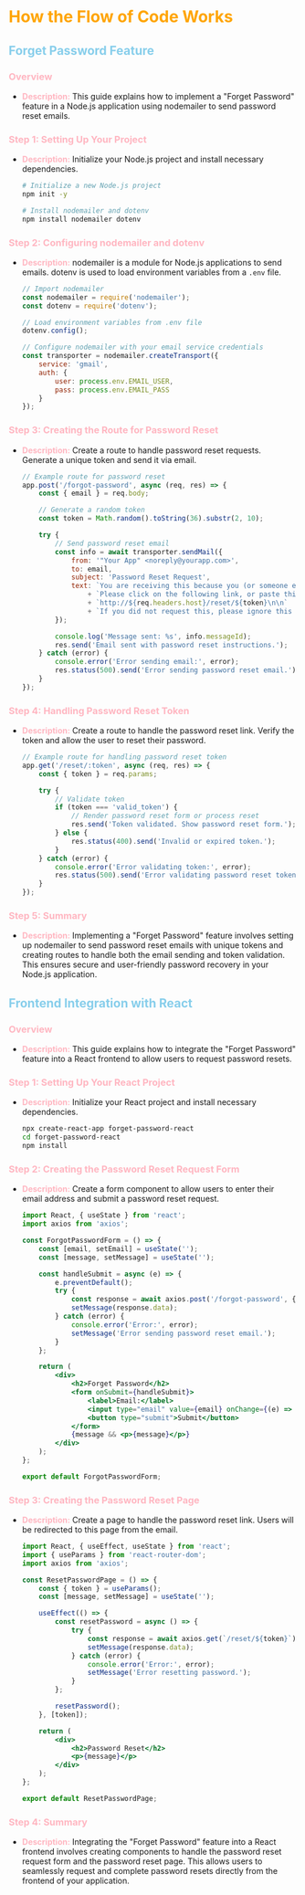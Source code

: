 # **<span style="color: orange;">How the Flow of Code Works</span>**

## **<font color="skyblue">Forget Password Feature</font>**
### **<span style="color: LightPink;">Overview</span>**
- **<span style="color: LightPink;">Description:</span>** This guide explains how to implement a "Forget Password" feature in a Node.js application using nodemailer to send password reset emails.

### **<span style="color: LightPink;">Step 1: Setting Up Your Project</span>**
- **<span style="color: LightPink;">Description:</span>** Initialize your Node.js project and install necessary dependencies.

    ```sh
    # Initialize a new Node.js project
    npm init -y

    # Install nodemailer and dotenv
    npm install nodemailer dotenv
    ```

### **<span style="color: LightPink;">Step 2: Configuring nodemailer and dotenv</span>**
- **<span style="color: LightPink;">Description:</span>** nodemailer is a module for Node.js applications to send emails. dotenv is used to load environment variables from a `.env` file.

    ```js
    // Import nodemailer
    const nodemailer = require('nodemailer');
    const dotenv = require('dotenv');

    // Load environment variables from .env file
    dotenv.config();

    // Configure nodemailer with your email service credentials
    const transporter = nodemailer.createTransport({
        service: 'gmail',
        auth: {
            user: process.env.EMAIL_USER,
            pass: process.env.EMAIL_PASS
        }
    });
    ```

### **<span style="color: LightPink;">Step 3: Creating the Route for Password Reset</span>**
- **<span style="color: LightPink;">Description:</span>** Create a route to handle password reset requests. Generate a unique token and send it via email.

    ```js
    // Example route for password reset
    app.post('/forgot-password', async (req, res) => {
        const { email } = req.body;

        // Generate a random token
        const token = Math.random().toString(36).substr(2, 10);

        try {
            // Send password reset email
            const info = await transporter.sendMail({
                from: '"Your App" <noreply@yourapp.com>',
                to: email,
                subject: 'Password Reset Request',
                text: `You are receiving this because you (or someone else) have requested the reset of the password for your account.\n\n`
                    + `Please click on the following link, or paste this into your browser to complete the process:\n\n`
                    + `http://${req.headers.host}/reset/${token}\n\n`
                    + `If you did not request this, please ignore this email and your password will remain unchanged.\n`
            });

            console.log('Message sent: %s', info.messageId);
            res.send('Email sent with password reset instructions.');
        } catch (error) {
            console.error('Error sending email:', error);
            res.status(500).send('Error sending password reset email.');
        }
    });
    ```

### **<span style="color: LightPink;">Step 4: Handling Password Reset Token</span>**
- **<span style="color: LightPink;">Description:</span>** Create a route to handle the password reset link. Verify the token and allow the user to reset their password.

    ```js
    // Example route for handling password reset token
    app.get('/reset/:token', async (req, res) => {
        const { token } = req.params;

        try {
            // Validate token
            if (token === 'valid_token') {
                // Render password reset form or process reset
                res.send('Token validated. Show password reset form.');
            } else {
                res.status(400).send('Invalid or expired token.');
            }
        } catch (error) {
            console.error('Error validating token:', error);
            res.status(500).send('Error validating password reset token.');
        }
    });
    ```

### **<span style="color: LightPink;">Step 5: Summary</span>**
- **<span style="color: LightPink;">Description:</span>** Implementing a "Forget Password" feature involves setting up nodemailer to send password reset emails with unique tokens and creating routes to handle both the email sending and token validation. This ensures secure and user-friendly password recovery in your Node.js application.


## **<font color="skyblue">Frontend Integration with React</font>**
### **<span style="color: LightPink;">Overview</span>**
- **<span style="color: LightPink;">Description:</span>** This guide explains how to integrate the "Forget Password" feature into a React frontend to allow users to request password resets.

### **<span style="color: LightPink;">Step 1: Setting Up Your React Project</span>**
- **<span style="color: LightPink;">Description:</span>** Initialize your React project and install necessary dependencies.

    ```sh
    npx create-react-app forget-password-react
    cd forget-password-react
    npm install
    ```

### **<span style="color: LightPink;">Step 2: Creating the Password Reset Request Form</span>**
- **<span style="color: LightPink;">Description:</span>** Create a form component to allow users to enter their email address and submit a password reset request.

    ```jsx
    import React, { useState } from 'react';
    import axios from 'axios';

    const ForgotPasswordForm = () => {
        const [email, setEmail] = useState('');
        const [message, setMessage] = useState('');

        const handleSubmit = async (e) => {
            e.preventDefault();
            try {
                const response = await axios.post('/forgot-password', { email });
                setMessage(response.data);
            } catch (error) {
                console.error('Error:', error);
                setMessage('Error sending password reset email.');
            }
        };

        return (
            <div>
                <h2>Forget Password</h2>
                <form onSubmit={handleSubmit}>
                    <label>Email:</label>
                    <input type="email" value={email} onChange={(e) => setEmail(e.target.value)} required />
                    <button type="submit">Submit</button>
                </form>
                {message && <p>{message}</p>}
            </div>
        );
    };

    export default ForgotPasswordForm;
    ```

### **<span style="color: LightPink;">Step 3: Creating the Password Reset Page</span>**
- **<span style="color: LightPink;">Description:</span>** Create a page to handle the password reset link. Users will be redirected to this page from the email.

    ```jsx
    import React, { useEffect, useState } from 'react';
    import { useParams } from 'react-router-dom';
    import axios from 'axios';

    const ResetPasswordPage = () => {
        const { token } = useParams();
        const [message, setMessage] = useState('');

        useEffect(() => {
            const resetPassword = async () => {
                try {
                    const response = await axios.get(`/reset/${token}`);
                    setMessage(response.data);
                } catch (error) {
                    console.error('Error:', error);
                    setMessage('Error resetting password.');
                }
            };

            resetPassword();
        }, [token]);

        return (
            <div>
                <h2>Password Reset</h2>
                <p>{message}</p>
            </div>
        );
    };

    export default ResetPasswordPage;
    ```

### **<span style="color: LightPink;">Step 4: Summary</span>**
- **<span style="color: LightPink;">Description:</span>** Integrating the "Forget Password" feature into a React frontend involves creating components to handle the password reset request form and the password reset page. This allows users to seamlessly request and complete password resets directly from the frontend of your application.

